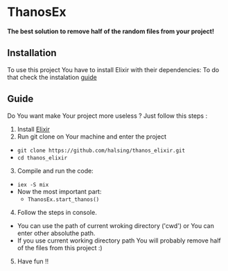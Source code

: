 # ThanosEx

**The best solution to remove half of the random files from your project!**

## Installation

To use this project You have to install Elixir with their dependencies:
To do that check the instalation [guide](https://elixir-lang.org/install.html)


## Guide
Do You want make Your project more useless ? 
Just follow this steps :

1. Install [Elixir](https://elixir-lang.org/install.html)
2. Run git clone on Your machine and enter the project
  * ``` git clone https://github.com/halsing/thanos_elixir.git ```
  * ``` cd thanos_elixir ```

3. Compile and run the code:
  * ``` iex -S mix ```
  * Now the most  important part:
    * ``` ThanosEx.start_thanos() ```

4. Follow the steps in console. 
  * You can use the path of current wroking directory ('cwd') or You can enter other absoluthe path.
  * If you use current working directory path You will probably remove half of the files from this project :)

5. Have fun !!

